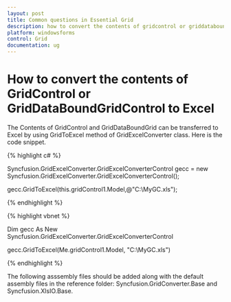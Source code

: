 ```yaml
---
layout: post
title: Common questions in Essential Grid
description: how to convert the contents of gridcontrol or griddataboundgridcontrol to excel
platform: windowsforms
control: Grid
documentation: ug
---
```


# How to convert the contents of GridControl or GridDataBoundGridControl to Excel

The Contents of GridControl and GridDataBoundGrid can be transferred to Excel by using GridToExcel method of GridExcelConverter class. Here is the code snippet.

{% highlight c# %}



Syncfusion.GridExcelConverter.GridExcelConverterControl gecc = new Syncfusion.GridExcelConverter.GridExcelConverterControl();

gecc.GridToExcel(this.gridControl1.Model,@"C:\MyGC.xls");


{% endhighlight %}

{% highlight vbnet %}



Dim gecc As New Syncfusion.GridExcelConverter.GridExcelConverterControl

gecc.GridToExcel(Me.gridControl1.Model, "C:\MyGC.xls")


{% endhighlight %}

The following asssembly files should be added along with the default assembly files in the reference folder: Syncfusion.GridConverter.Base and Syncfusion.XlsIO.Base.

